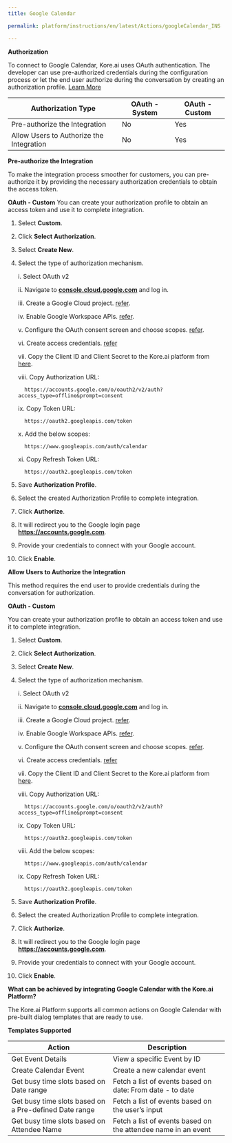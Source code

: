 ```yaml
---
title: Google Calendar

permalink: platform/instructions/en/latest/Actions/googleCalendar_INS

---
```


<base target="_blank">




**Authorization**
 
To connect to Google Calendar, Kore.ai uses OAuth authentication. The developer can use pre-authorized credentials during the configuration process or let the end user authorize during the conversation by creating an authorization profile. [Learn More](https://developers.google.com/calendar/api/guides/overview)
 
 |Authorization Type                      |  OAuth - System | OAuth - Custom |
 |----------------------------------------|-----------------|----------------|
 |Pre-authorize the Integration           |      No         |     Yes        |
 |Allow Users to Authorize the Integration|      No         |     Yes        |


**Pre-authorize the Integration**
 
 To make the integration process smoother for customers, you can pre-authorize it by providing the necessary authorization credentials to obtain the access token.

**OAuth - Custom**
 You can create your authorization profile to obtain an access token and use it to complete integration.

 1. Select **Custom**.
 
 2. Click **Select Authorization**.
 
 3. Select **Create New**.
 
 4. Select the type of authorization mechanism.
    
    i. Select OAuth v2
    
    ii. Navigate to **[console.cloud.google.com](https://console.cloud.google.com)** and log in.

    iii. Create a Google Cloud project. [refer](https://developers.google.com/workspace/guides/create-project).

    iv. Enable Google Workspace APIs. [refer](https://developers.google.com/workspace/guides/enable-apis).

    v. Configure the OAuth consent screen and choose scopes. [refer](https://developers.google.com/workspace/guides/configure-oauth-consent).
 
    vi. Create access credentials. [refer](https://developers.google.com/workspace/guides/create-credentials#oauth-client-id)
 
    vii. Copy the Client ID and Client Secret to the Kore.ai platform from [here](https://console.cloud.google.com/workspace-api/credentials).
 
    viii. Copy Authorization URL:

          https://accounts.google.com/o/oauth2/v2/auth?access_type=offline&prompt=consent
 
    ix. Copy Token URL:
    
          https://oauth2.googleapis.com/token
 
    x.  Add the below scopes:
 
          https://www.googleapis.com/auth/calendar
    
    xi. Copy Refresh Token URL:

          https://oauth2.googleapis.com/token

 5. Save **Authorization Profile**.
 
 6. Select the created Authorization Profile to complete integration.
 
 7. Click **Authorize**.
 
 8. It will redirect you to the Google login page **https://accounts.google.com**. 
 
 9. Provide your credentials to connect with your Google account.
   
 10. Click **Enable**.
    

 
**Allow Users to Authorize the Integration**
 
This method requires the end user to provide credentials during the conversation for authorization.
 
 **OAuth - Custom**
 
 You can create your authorization profile to obtain an access token and use it to complete integration.
 
 1. Select **Custom**.
 
 2. Click **Select Authorization**.
 
 3. Select **Create New**.
 
 4. Select the type of authorization mechanism.
    
    i. Select OAuth v2
    
    ii. Navigate to **[console.cloud.google.com](console.cloud.google.com)** and log in.

    iii. Create a Google Cloud project. [refer](https://developers.google.com/workspace/guides/create-project).

    iv. Enable Google Workspace APIs. [refer](https://developers.google.com/workspace/guides/enable-apis).

    v. Configure the OAuth consent screen and choose scopes. [refer](https://developers.google.com/workspace/guides/configure-oauth-consent).
 
    vi. Create access credentials. [refer](https://developers.google.com/workspace/guides/create-credentials#oauth-client-id)
 
    vii. Copy the Client ID and Client Secret to the Kore.ai platform from [here](https://console.cloud.google.com/workspace-api/credentials).
 
    viii. Copy Authorization URL:
   
          https://accounts.google.com/o/oauth2/v2/auth?access_type=offline&prompt=consent
 
    ix. Copy Token URL:
    
          https://oauth2.googleapis.com/token
 
    viii.  Add the below scopes:
 
          https://www.googleapis.com/auth/calendar
    
    ix. Copy Refresh Token URL:

          https://oauth2.googleapis.com/token

 5. Save **Authorization Profile**.
 
 6. Select the created Authorization Profile to complete integration.
 
 7. Click **Authorize**.
 
 8. It will redirect you to the Google login page **https://accounts.google.com**. 
 
 9. Provide your credentials to connect with your Google account.
   
 10. Click **Enable**.

<container>

**What can be achieved by integrating Google Calendar with the Kore.ai Platform?**
 
The Kore.ai Platform supports all common actions on Google Calendar with pre-built dialog templates that are ready to use. 
 
**Templates Supported**

| Action           | Description            |
|------------------|------------------------|
|Get Event Details|View a specific Event by ID|
|Create Calendar Event |Create a new calendar event|
|Get busy time slots based on Date range         |Fetch a list of events based on date: From date - to date|
|Get busy time slots based on a Pre-defined Date range |Fetch a list of events based on the user’s input|
|Get busy time slots based on Attendee Name      |Fetch a list of events based on the attendee name in an event|

</container>
